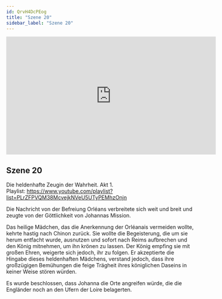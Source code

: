 ```yaml
---
id: QrvH4DcPEog
title: "Szene 20"
sidebar_label: "Szene 20"
---
```


<div class="video-float-container">
  <iframe
    width="560"
    height="315"
    src="https://www.youtube.com/embed/QrvH4DcPEog"
    title="YouTube video player"
    frameborder="0"
    allow="accelerometer; autoplay; clipboard-write; encrypted-media; gyroscope; picture-in-picture; web-share"
    referrerpolicy="strict-origin-when-cross-origin"
    allowfullscreen
  ></iframe>
</div>

## Szene 20

Die heldenhafte Zeugin der Wahrheit. Akt 1.   
Playlist: https://www.youtube.com/playlist?list=PLrZFPVQM38McvejkNVeU5UTyPEMhzOnjn 

Die Nachricht von der Befreiung Orléans verbreitete sich weit und breit und zeugte von der Göttlichkeit von Johannas Mission.

Das heilige Mädchen, das die Anerkennung der Orléanais vermeiden wollte, kehrte hastig nach Chinon zurück. Sie wollte die Begeisterung, die um sie herum entfacht wurde, ausnutzen und sofort nach Reims aufbrechen und den König mitnehmen, um ihn krönen zu lassen. Der König empfing sie mit großen Ehren, weigerte sich jedoch, ihr zu folgen. Er akzeptierte die Hingabe dieses heldenhaften Mädchens, verstand jedoch, dass ihre großzügigen Bemühungen die feige Trägheit ihres königlichen Daseins in keiner Weise stören würden.

Es wurde beschlossen, dass Johanna die Orte angreifen würde, die die Engländer noch an den Ufern der Loire belagerten.
